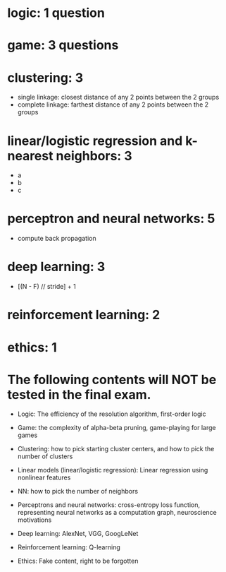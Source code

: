 # logic: 1 question

# game: 3 questions
# clustering: 3 
- single linkage: closest distance of any 2 points between the 2 groups
- complete linkage: farthest distance of any 2 points between the 2 groups
# linear/logistic regression and k-nearest neighbors: 3 
- a
- b
- c
# perceptron and neural networks: 5 
- compute back propagation
# deep learning: 3
- [(N - F) // stride] + 1
# reinforcement learning: 2
# ethics: 1  


# The following contents will NOT be tested in the final exam.

- Logic:  The efficiency of the resolution algorithm,  first-order logic    

- Game: the complexity of alpha-beta pruning, game-playing for large games

- Clustering: how to pick starting cluster centers, and how to pick the number of clusters

- Linear models (linear/logistic regression): Linear regression using nonlinear features

- NN: how to pick the number of neighbors

- Perceptrons and neural networks: cross-entropy loss function, representing neural networks as a computation graph, neuroscience motivations

- Deep learning: AlexNet, VGG, GoogLeNet

- Reinforcement learning: Q-learning  

- Ethics: Fake content, right to be forgotten